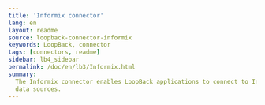 ```yaml
---
title: 'Informix connector'
lang: en
layout: readme
source: loopback-connector-informix
keywords: LoopBack, connector
tags: [connectors, readme]
sidebar: lb4_sidebar
permalink: /doc/en/lb3/Informix.html
summary:
  The Informix connector enables LoopBack applications to connect to Informix
  data sources.
---
```

